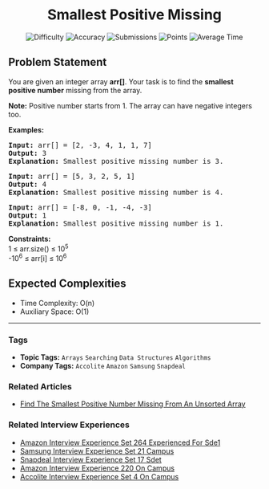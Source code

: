 <h1 align="center">Smallest Positive Missing</h1>

<p align="center">
  <img alt="Difficulty" title="Difficulty" src="https://custom-icon-badges.demolab.com/badge/Difficulty: Medium-1F222E?style=for-the-badge&logoColor=white&logo=fire"/>
  <img alt="Accuracy" title="Accuracy" src="https://custom-icon-badges.demolab.com/badge/Accuracy: 25.13%25-1F222E?style=for-the-badge&logoColor=white&logo=target"/>
  <img alt="Submissions" title="Submissions" src="https://custom-icon-badges.demolab.com/badge/Submissions: 438K+-1F222E?style=for-the-badge&logoColor=white&logo=repo"/>
  <img alt="Points" title="Points" src="https://custom-icon-badges.demolab.com/badge/Points: 4-1F222E?style=for-the-badge&logoColor=white&logo=award"/>
  <img alt="Average Time" title="Average Time" src="https://custom-icon-badges.demolab.com/badge/Average%20Time: N/A-1F222E?style=for-the-badge&logoColor=white&logo=clock"/>
</p>

## Problem Statement

You are given an integer array <b>arr[]</b>. Your task is to find the <b>smallest positive number</b> missing from the array.

<b>Note:</b> Positive number starts from 1. The array can have negative integers too.

<b>Examples:</b>

<pre><b>Input: </b>arr[] = [2, -3, 4, 1, 1, 7]
<b>Output: </b>3<b>
Explanation: </b>Smallest positive missing number is 3.
</pre>

<pre><b>Input: </b>arr[] = [5, 3, 2, 5, 1]
<b>Output: </b>4<b>
Explanation: </b>Smallest positive missing number is 4.<br></pre>

<pre><b>Input: </b>arr[] = [-8, 0, -1, -4, -3]
<b>Output: </b>1<b>
Explanation: </b>Smallest positive missing number is 1.</pre>

<b>Constraints:</b>   <br>1 ≤ arr.size() ≤ 10<sup>5</sup><br>-10<sup>6</sup> ≤ arr[i] ≤ 10<sup>6</sup>

## Expected Complexities
- Time Complexity: O(n)
- Auxiliary Space: O(1)

<hr>

### Tags
- **Topic Tags:** `Arrays` `Searching` `Data Structures` `Algorithms`
- **Company Tags:** `Accolite` `Amazon` `Samsung` `Snapdeal`

### Related Articles
- [Find The Smallest Positive Number Missing From An Unsorted Array](https://www.geeksforgeeks.org/find-the-smallest-positive-number-missing-from-an-unsorted-array/)

### Related Interview Experiences
- [Amazon Interview Experience Set 264 Experienced For Sde1](https://www.geeksforgeeks.org/amazon-interview-experience-set-264-experienced-for-sde1/)
- [Samsung Interview Experience Set 21 Campus](https://www.geeksforgeeks.org/samsung-interview-experience-set-21-campus/)
- [Snapdeal Interview Experience Set 17 Sdet](https://www.geeksforgeeks.org/snapdeal-interview-experience-set-17-sdet/)
- [Amazon Interview Experience 220 On Campus](https://www.geeksforgeeks.org/amazon-interview-experience-220-on-campus/)
- [Accolite Interview Experience Set 4 On Campus](https://www.geeksforgeeks.org/accolite-interview-experience-set-4-on-campus/)
